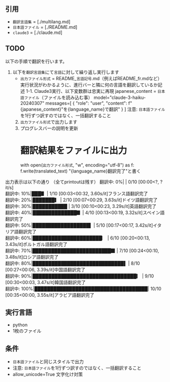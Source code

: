 ## 引用

- `翻訳言語集` = [./multilang.md]
- `日本語ファイル` = [./README.md]
- `claude3` = [./claude.md]

## TODO

以下の手順で翻訳を行います。

1. 以下を`翻訳言語集`にて`言語`に対して繰り返し実行します
    - `出力ファイル形式` = README_`言語記号`.md（例えばREADME_fr.mdなど）
    実行状況がわかるように、進行バーと隣に何の言語を翻訳しているか記述
    1-1. Claude3実行、以下変数群は忠実に再現
            japanese_content = `日本語ファイル`（ファイルを読み込む事）
            model="claude-3-haiku-20240307"
            messages=[
            {
                "role": "user",
                "content": f"{japanese_content}"を{language_name}で翻訳"
            }
        ]
    注意: `日本語ファイル`を1行ずつ訳すのではなく、一括翻訳すること
    2. `出力ファイル形式`で出力します
    3. プログレスバーの説明を更新
        # 翻訳結果をファイルに出力
        with open(`出力ファイル形式`, "w", encoding="utf-8") as f:
            f.write(translated_text)
        "{language_name}翻訳完了"と書く

出力表示は以下の通り （全てprintoutは残す） 
翻訳中:   0%|                                             | 0/10 [00:00<?, ?it/s]  
翻訳中:  10%|███▋                                 | 1/10 [00:03<00:32,  3.60s/it]フランス語翻訳完了  
翻訳中:  20%|███████▍                             | 2/10 [00:07<00:29,  3.63s/it]ドイツ語翻訳完了  
翻訳中:  30%|███████████                          | 3/10 [00:10<00:23,  3.29s/it]英語翻訳完了  
翻訳中:  40%|██████████████▊                      | 4/10 [00:13<00:19,  3.32s/it]スペイン語翻訳完了  
翻訳中:  50%|██████████████████▌                  | 5/10 [00:17<00:17,  3.42s/it]イタリア語翻訳完了  
翻訳中:  60%|██████████████████████▏              | 6/10 [00:20<00:13,  3.43s/it]ポルトガル語翻訳完了  
翻訳中:  70%|█████████████████████████▉           | 7/10 [00:24<00:10,  3.48s/it]ロシア語翻訳完了  
翻訳中:  80%|█████████████████████████████▌       | 8/10 [00:27<00:06,  3.39s/it]中国語翻訳完了  
翻訳中:  90%|█████████████████████████████████▎   | 9/10 [00:30<00:03,  3.47s/it]韓国語翻訳完了  
翻訳中: 100%|████████████████████████████████████| 10/10 [00:35<00:00,  3.55s/it]アラビア語翻訳完了  


## 実行言語
- python
- 1枚のファイル

## 条件
- `日本語ファイル`と同じスタイルで出力
- 注意: `日本語ファイル`を1行ずつ訳すのではなく、一括翻訳すること
- allow_unicode=True 文字化け対策

